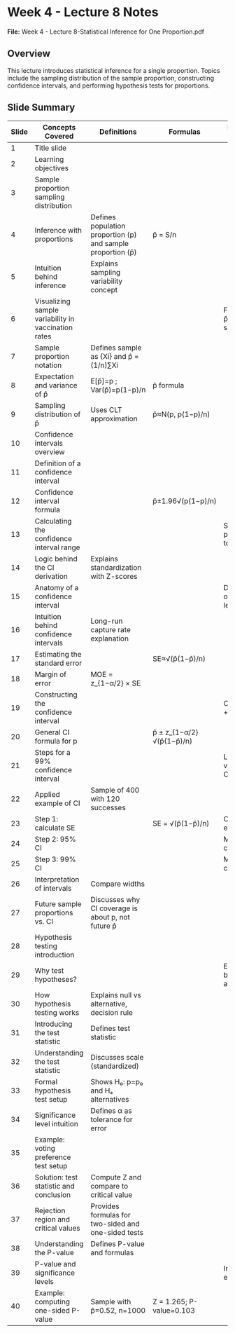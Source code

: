 # Week 4 - Lecture 8 Notes

**File:** Week 4 - Lecture 8-Statistical Inference for One Proportion.pdf

## Overview
This lecture introduces statistical inference for a single proportion. Topics include the sampling distribution of the sample proportion, constructing confidence intervals, and performing hypothesis tests for proportions.

## Slide Summary
| Slide | Concepts Covered | Definitions | Formulas | Procedures or Examples |
|------|-----------------|-------------|----------|-----------------------|
|1|Title slide| | | |
|2|Learning objectives| | | |
|3|Sample proportion sampling distribution| | | |
|4|Inference with proportions|Defines population proportion (p) and sample proportion (p̂)|p̂ = S/n| |
|5|Intuition behind inference|Explains sampling variability concept| | |
|6|Visualizing sample variability in vaccination rates| | |Figure showing p̂ across samples|
|7|Sample proportion notation|Defines sample as {Xi} and p̂ = (1/n)∑Xi| | |
|8|Expectation and variance of p̂|E[p̂]=p ; Var(p̂)=p(1−p)/n|p̂ formula| |
|9|Sampling distribution of p̂|Uses CLT approximation|p̂≈N(p, p(1−p)/n)| |
|10|Confidence intervals overview| | | |
|11|Definition of a confidence interval| | | |
|12|Confidence interval formula| |p̂±1.96√(p(1−p)/n)| |
|13|Calculating the confidence interval range| | |Shows probability step to derive CI|
|14|Logic behind the CI derivation|Explains standardization with Z-scores| | |
|15|Anatomy of a confidence interval| | |Discusses role of confidence level|
|16|Intuition behind confidence intervals|Long-run capture rate explanation| | |
|17|Estimating the standard error| |SE≈√(p̂(1−p̂)/n)| |
|18|Margin of error|MOE = z_{1−α/2} × SE| | |
|19|Constructing the confidence interval| | |CI = [p̂ − MOE, p̂ + MOE]|
|20|General CI formula for p| |p̂ ± z_{1−α/2} √(p̂(1−p̂)/n)| |
|21|Steps for a 99% confidence interval| | |List critical value, SE, MOE, CI|
|22|Applied example of CI|Sample of 400 with 120 successes| | |
|23|Step 1: calculate SE| |SE = √(p̂(1−p̂)/n)|Computation example|
|24|Step 2: 95% CI| | |MOE=1.96×SE; compute interval|
|25|Step 3: 99% CI| | |MOE=2.576×SE; compute interval|
|26|Interpretation of intervals|Compare widths| | |
|27|Future sample proportions vs. CI|Discusses why CI coverage is about p, not future p̂| | |
|28|Hypothesis testing introduction| | | |
|29|Why test hypotheses?| | |Examples of baseline vs alternative|
|30|How hypothesis testing works|Explains null vs alternative, decision rule| | |
|31|Introducing the test statistic|Defines test statistic| | |
|32|Understanding the test statistic|Discusses scale (standardized)| | |
|33|Formal hypothesis test setup|Shows H₀: p=p₀ and Hₐ alternatives| | |
|34|Significance level intuition|Defines α as tolerance for error| | |
|35|Example: voting preference test setup| | | |
|36|Solution: test statistic and conclusion|Compute Z and compare to critical value| | |
|37|Rejection region and critical values|Provides formulas for two-sided and one-sided tests| | |
|38|Understanding the P-value|Defines P-value and formulas| | |
|39|P-value and significance levels| | |Interpretation example|
|40|Example: computing one-sided P-value|Sample with p̂=0.52, n=1000|Z = 1.265; P-value=0.103| |
